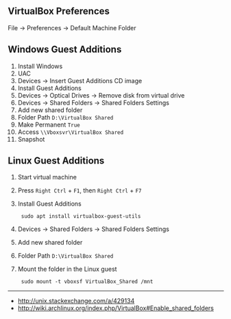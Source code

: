 VirtualBox Preferences
---------------------------------------------
File -> Preferences -> Default Machine Folder

Windows Guest Additions
-----------------------
1. Install Windows
1. UAC
1. Devices -> Insert Guest Additions CD image
1. Install Guest Additions
1. Devices -> Optical Drives -> Remove disk from virtual drive
1. Devices -> Shared Folders -> Shared Folders Settings
1. Add new shared folder
1. Folder Path `D:\VirtualBox Shared`
1. Make Permanent `True`
1. Access `\\Vboxsvr\VirtualBox Shared`
1. Snapshot

Linux Guest Additions
------------------------
1. Start virtual machine
1. Press `Right Ctrl` + `F1`, then `Right Ctrl` + `F7`
1. Install Guest Additions

        sudo apt install virtualbox-guest-utils

1. Devices -> Shared Folders -> Shared Folders Settings
1. Add new shared folder
1. Folder Path `D:\VirtualBox Shared`
1. Mount the folder in the Linux guest

        sudo mount -t vboxsf VirtualBox_Shared /mnt

--------------------------------------------------------------------------------
- http://unix.stackexchange.com/a/429134
- http://wiki.archlinux.org/index.php/VirtualBox#Enable_shared_folders
